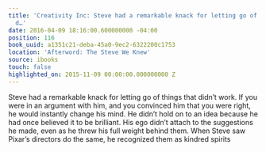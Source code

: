 ```yaml
---
title: 'Creativity Inc: Steve had a remarkable knack for letting go of things that
  d…'
date: 2016-04-09 18:16:00.600000000 -04:00
position: 116
book_uuid: a1351c21-deba-45a0-9ec2-6322200c1753
location: 'Afterword: The Steve We Knew'
source: ibooks
touch: false
highlighted_on: 2015-11-09 00:00:00.000000000 Z
---
```


Steve had a remarkable knack for letting go of things that didn’t work. If you were in an argument with him, and you convinced him that you were right, he would instantly change his mind. He didn’t hold on to an idea because he had once believed it to be brilliant. His ego didn’t attach to the suggestions he made, even as he threw his full weight behind them. When Steve saw Pixar’s directors do the same, he recognized them as kindred spirits